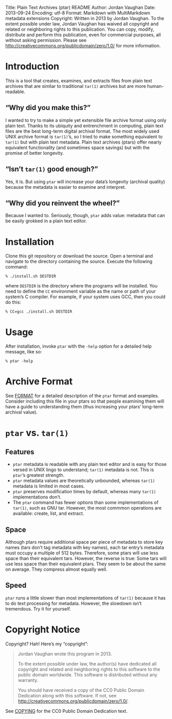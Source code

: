 Title:		Plain Text Archives (ptar) README
Author:		Jordan Vaughan
Date:		2013-09-24
Encoding:	utf-8
Format:		Markdown with MultiMarkdown metadata extensions
Copyright:	Written in 2013 by Jordan Vaughan.  To the extent possible under law, Jordan Vaughan has waived all copyright and related or neighboring rights to this publication.  You can copy, modify, distribute and perform this publication, even for commercial purposes, all without asking permission.  Please see <http://creativecommons.org/publicdomain/zero/1.0/> for more information.

# Introduction
This is a tool that creates, examines, and extracts files from plain text archives that are simliar to traditional `tar(1)` archives but are more human-readable.

## “Why did you make this?”
I wanted to try to make a simple yet extensible file archive format using only plain text.  Thanks to its ubiquity and entrenchment in computing, plain text files are the best long-term digital archival format.  The most widely used UNIX archive format is `tar(1)`’s, so I tried to make something equivalent to `tar(1)` but with plain text metadata.  Plain text archives (ptars) offer nearly equivalent functionality (and sometimes space savings) but with the promise of better longevity.

## “Isn’t `tar(1)` good enough?”

Yes, it is.  But using `ptar` will increase your data’s longevity (archival quality) because the metadata is easier to examine and interpret.

## “Why did you reinvent the wheel?”

Because I wanted to.  Seriously, though, `ptar` adds value: metadata that can be easily grokked in a plain text editor.

# Installation
Clone this git repository or download the source.  Open a terminal and navigate to the directory containing the source.  Execute the following command:

	% ./install.sh DESTDIR

where `DESTDIR` is the directory where the programs will be installed.  You need to define the `CC` environment variable as the name or path of your system’s C compiler.  For example, if your system uses GCC, then you could do this:

	% CC=gcc ./install.sh DESTDIR

# Usage
After installation, invoke `ptar` with the `-help` option for a detailed help message, like so:

	% ptar -help

# Archive Format
See [FORMAT](FORMAT) for a detailed description of the `ptar` format and examples.  Consider including this file in your ptars so that people examining them will have a guide to understanding them (thus increasing your ptars’ long-term archival value).

# `ptar` vs. `tar(1)`
## Features
* `ptar` metadata is readable with any plain text editor and is easy for those versed in UNIX lingo to understand; `tar(1)` metadata is not.  This is `ptar`’s greatest strength.
* `ptar` metadata values are theoretically unbounded, whereas `tar(1)` metadata is limited in most cases.
* `ptar` preserves modification times by default, whereas many `tar(1)` implementations don’t.
* The `ptar` command has fewer options than some implementations of `tar(1)`, such as GNU tar.  However, the most commmon operations are available: create, list, and extract.

## Space
Although ptars require additional space per piece of metadata to store key names (tars don’t tag metadata with key names), each tar entry’s metadata must occupy a multiple of 512 bytes.  Therefore, some ptars will use less space than their equivalent tars.  However, the reverse is true: Some tars will use less space than their equivalent ptars.  They seem to be about the same on average.  They compress almost equally well.

## Speed
`ptar` runs a little slower than most implementations of `tar(1)` because it has to do text processing for metadata.  However, the slowdown isn’t tremendous.  Try it for yourself.

# Copyright Notice
Copyright?  Hah!  Here’s my “copyright”:

> Jordan Vaughan wrote this program in 2013.
>
> To the extent possible under law, the author(s) have dedicated all copyright and related and neighboring rights to this software to the public domain worldwide. This software is distributed without any warranty.
>
> You should have received a copy of the CC0 Public Domain Dedication along with this software. If not, see <http://creativecommons.org/publicdomain/zero/1.0/>.

See [COPYING](COPYING) for the CC0 Public Domain Dedication text.
